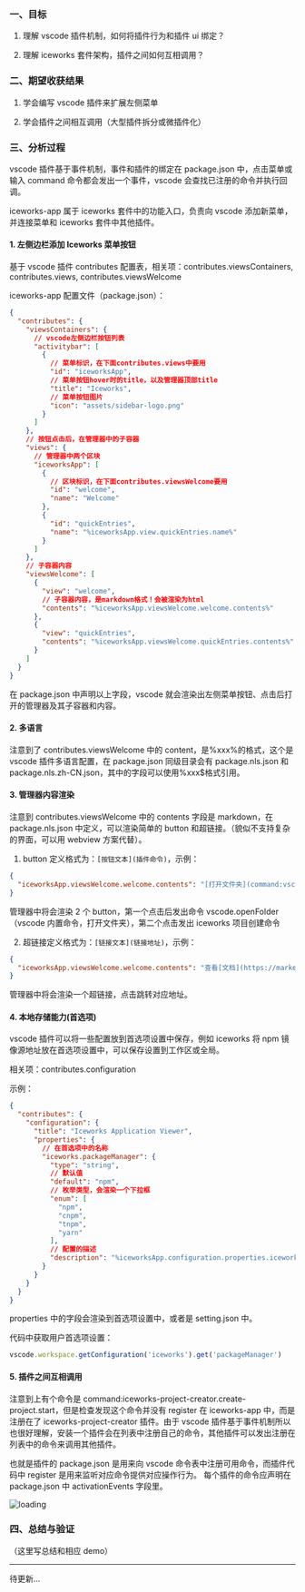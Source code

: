 ### 一、目标

1. 理解 vscode 插件机制，如何将插件行为和插件 ui 绑定？

2. 理解 iceworks 套件架构，插件之间如何互相调用？

### 二、期望收获结果

1. 学会编写 vscode 插件来扩展左侧菜单

2. 学会插件之间相互调用（大型插件拆分或微插件化）

### 三、分析过程

vscode 插件基于事件机制，事件和插件的绑定在 package.json 中，点击菜单或输入 command 命令都会发出一个事件，vscode 会查找已注册的命令并执行回调。

iceworks-app 属于 iceworks 套件中的功能入口，负责向 vscode 添加新菜单，并连接菜单和 iceworks 套件中其他插件。

#### 1. 左侧边栏添加 Iceworks 菜单按钮

基于 vscode 插件 contributes 配置表，相关项：contributes.viewsContainers, contributes.views, contributes.viewsWelcome

iceworks-app 配置文件（package.json）：

```json
{
  "contributes": {
    "viewsContainers": {
      // vscode左侧边栏按钮列表
      "activitybar": [
        {
          // 菜单标识，在下面contributes.views中要用
          "id": "iceworksApp",
          // 菜单按钮hover时的title，以及管理器顶部title
          "title": "Iceworks",
          // 菜单按钮图片
          "icon": "assets/sidebar-logo.png"
        }
      ]
    },
    // 按钮点击后，在管理器中的子容器
    "views": {
      // 管理器中两个区块
      "iceworksApp": [
        {
          // 区块标识，在下面contributes.viewsWelcome要用
          "id": "welcome",
          "name": "Welcome"
        },
        {
          "id": "quickEntries",
          "name": "%iceworksApp.view.quickEntries.name%"
        }
      ]
    },
    // 子容器内容
    "viewsWelcome": [
      {
        "view": "welcome",
        // 子容器内容，是markdown格式！会被渲染为html
        "contents": "%iceworksApp.viewsWelcome.welcome.contents%"
      },
      {
        "view": "quickEntries",
        "contents": "%iceworksApp.viewsWelcome.quickEntries.contents%"
      }
    ]
  }
}
```

在 package.json 中声明以上字段，vscode 就会渲染出左侧菜单按钮、点击后打开的管理器及其子容器和内容。

#### 2. 多语言

注意到了 contributes.viewsWelcome 中的 content，是%xxx%的格式，这个是 vscode 插件多语言配置，在 package.json 同级目录会有 package.nls.json 和 package.nls.zh-CN.json，其中的字段可以使用%xxx$格式引用。

#### 3. 管理器内容渲染

注意到 contributes.viewsWelcome 中的 contents 字段是 markdown，在 package.nls.json 中定义，可以渲染简单的 button 和超链接。（貌似不支持复杂的界面，可以用 webview 方案代替）。

1. button 定义格式为：`[按钮文本](插件命令)`，示例：

```json
{
  "iceworksApp.viewsWelcome.welcome.contents": "[打开文件夹](command:vscode.openFolder)\n[创建应用](command:iceworks-project-creator.create-project.start)"
}
```

管理器中将会渲染 2 个 button，第一个点击后发出命令 vscode.openFolder（vscode 内置命令，打开文件夹），第二个点击发出 iceworks 项目创建命令

2. 超链接定义格式为：`[链接文本](链接地址)`，示例：

```json
{
  "iceworksApp.viewsWelcome.welcome.contents": "查看[文档](https://marketplace.visualstudio.com/items?itemName=iceworks-team.iceworks)"
}
```

管理器中将会渲染一个超链接，点击跳转对应地址。

#### 4. 本地存储能力(首选项)

vscode 插件可以将一些配置放到首选项设置中保存，例如 iceworks 将 npm 镜像源地址放在首选项设置中，可以保存设置到工作区或全局。

相关项：contributes.configuration

示例：

```json
{
  "contributes": {
    "configuration": {
      "title": "Iceworks Application Viewer",
      "properties": {
        // 在首选项中的名称
        "iceworks.packageManager": {
          "type": "string",
          // 默认值
          "default": "npm",
          // 枚举类型，会渲染一个下拉框
          "enum": [
            "npm",
            "cnpm",
            "tnpm",
            "yarn"
          ],
          // 配置的描述
          "description": "%iceworksApp.configuration.properties.iceworks.packageManager.description%"
        }
      }
    }
  }
}
```

properties 中的字段会渲染到首选项设置中，或者是 setting.json 中。

代码中获取用户首选项设置：

```ts
vscode.workspace.getConfiguration('iceworks').get('packageManager')
```

#### 5. 插件之间互相调用

注意到上有个命令是 command:iceworks-project-creator.create-project.start，但是检查发现这个命令并没有 register 在 iceworks-app 中，而是注册在了 iceworks-project-creator 插件。由于 vscode 插件基于事件机制所以也很好理解，安装一个插件会在列表中注册自己的命令，其他插件可以发出注册在列表中的命令来调用其他插件。

也就是插件的 package.json 是用来向 vscode 命令表中注册可用命令，而插件代码中 register 是用来监听对应命令提供对应操作行为。
每个插件的命令应声明在 package.json 中 activationEvents 字段里。

![loading](https://saber2pr.top/MyWeb/resource/image/vscode-plugin.webp)

### 四、总结与验证

（这里写总结和相应 demo）

---

待更新...
